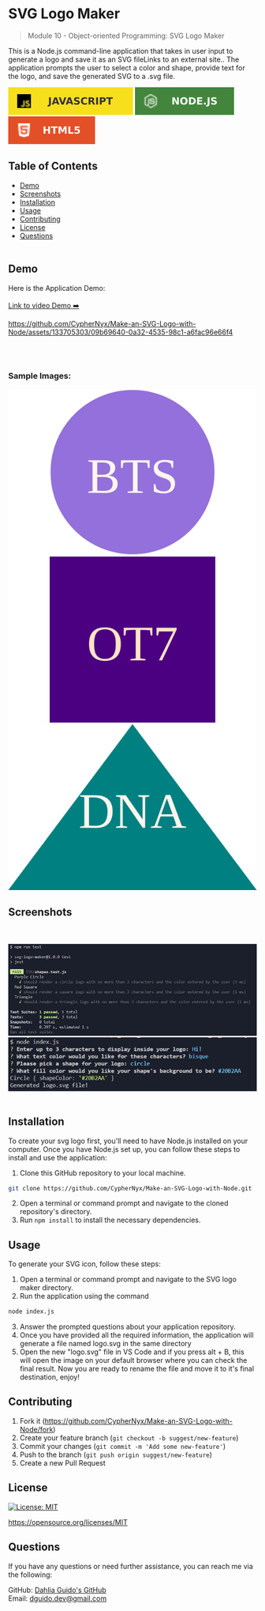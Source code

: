 # SVG Logo Maker
> Module 10 - Object-oriented Programming: SVG Logo Maker

This is a Node.js command-line application that takes in user input to generate a logo and save it as an SVG fileLinks to an external site.. The application prompts the user to select a color and shape, provide text for the logo, and save the generated SVG to a .svg file.

![JavaScript](./assets/JavaScript.svg)
![Node](./assets/node.svg)
![HTML](./assets/html.svg)

## Table of Contents
  * [Demo](#demo)
  * [Screenshots](#screenshots)
  * [Installation](#installation)
  * [Usage](#usage)
  * [Contributing](#contributing)
  * [License](#license)
  * [Questions](#questions)
<br><br>

## Demo
Here is the Application Demo:<br><br>
[Link to video Demo ➡️](https://drive.google.com/file/d/13NkIIsRzhHnStwo339Fk1UFPMev-BwOd/view)

https://github.com/CypherNyx/Make-an-SVG-Logo-with-Node/assets/133705303/09b69640-0a32-4535-98c1-a6fac96e66f4

 <br><br>
### Sample Images:
![circle](./examples/circle_sample.svg)
![square](./examples/square_sample.svg)
![triangle](./examples/triangle_sample.svg)

## Screenshots
<br><br>
![Shapes test](./assets/Screenshot-passed-tests.png)
![Prompt questions](./assets/Screenshot-prompts.png)
<br><br>

## Installation
To create your svg logo first, you'll need to have Node.js installed on your computer. Once you have Node.js set up, you can follow these steps to install and use the application:

1. Clone this GitHub repository to your local machine. <br> 
```sh
git clone https://github.com/CypherNyx/Make-an-SVG-Logo-with-Node.git
```
2. Open a terminal or command prompt and navigate to the cloned repository's directory.
3. Run ```npm install``` to install the necessary dependencies.

## Usage
To generate your SVG icon, follow these steps:

1. Open a terminal or command prompt and navigate to the SVG logo maker directory.
2. Run the application using the command <br>
```sh
node index.js
```
3. Answer the prompted questions about your application repository.
4. Once you have provided all the required information, the application will generate a file named logo.svg in the same directory
5. Open the new "logo.svg" file in VS Code and if you press alt + B, this will open the image on your default browser where you can check the final result. Now you are ready to rename the file and move it to it's final destination, enjoy!

## Contributing
1. Fork it (<https://github.com/CypherNyx/Make-an-SVG-Logo-with-Node/fork>)
2. Create your feature branch (`git checkout -b suggest/new-feature`)
3. Commit your changes (`git commit -m 'Add some new-feature'`)
4. Push to the branch (`git push origin suggest/new-feature`)
5. Create a new Pull Request

## License
[![License: MIT](https://img.shields.io/badge/License-MIT-yellow.svg)](https://opensource.org/licenses/MIT)
  
  https://opensource.org/licenses/MIT 

## Questions
If you have any questions or need further assistance, you can reach me via the following:

  GitHub: [Dahlia Guido's GitHub](https://github.com/CypherNyx) <br>
  Email: dguido.dev@gmail.com




